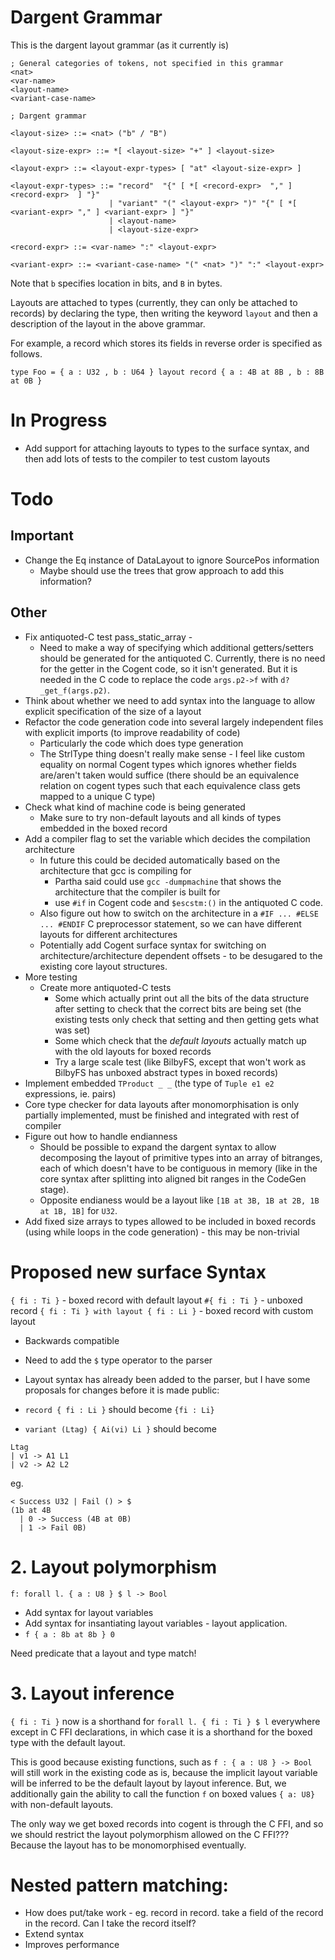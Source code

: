# Dargent Grammar

This is the dargent layout grammar (as it currently is)

```
; General categories of tokens, not specified in this grammar
<nat>
<var-name>
<layout-name>
<variant-case-name>

; Dargent grammar

<layout-size> ::= <nat> ("b" / "B")

<layout-size-expr> ::= *[ <layout-size> "+" ] <layout-size>

<layout-expr> ::= <layout-expr-types> [ "at" <layout-size-expr> ]

<layout-expr-types> ::= "record"  "{" [ *[ <record-expr>  "," ] <record-expr>  ] "}"
                      | "variant" "(" <layout-expr> ")" "{" [ *[ <variant-expr> "," ] <variant-expr> ] "}"
                      | <layout-name>
                      | <layout-size-expr>

<record-expr> ::= <var-name> ":" <layout-expr>

<variant-expr> ::= <variant-case-name> "(" <nat> ")" ":" <layout-expr>
```
Note that `b` specifies location in bits, and `B` in bytes.

Layouts are attached to types (currently, they can only be attached to records) by declaring the type, then writing the keyword `layout` and then a description of the layout in the above grammar.

For example, a record which stores its fields in reverse order is specified as follows.
```
type Foo = { a : U32 , b : U64 } layout record { a : 4B at 8B , b : 8B at 0B }
```


# In Progress
* Add support for attaching layouts to types to the surface syntax, and then add lots of tests to the compiler to test custom layouts

# Todo

## Important
* Change the Eq instance of DataLayout to ignore SourcePos information
  * Maybe should use the trees that grow approach to add this information?

## Other
* Fix antiquoted-C test pass_static_array -
  * Need to make a way of specifying which additional getters/setters should be generated for the antiquoted C. Currently, there is no need for the getter in the Cogent code, so it isn't generated. But it is needed in the C code to replace the code `args.p2->f` with `d?_get_f(args.p2)`.
* Think about whether we need to add syntax into the language to allow explicit specification of the size of a layout
* Refactor the code generation code into several largely independent files with explicit imports (to improve readability of code)
  * Particularly the code which does type generation
  * The StrlType thing doesn't really make sense - I feel like custom equality on normal Cogent types which ignores whether fields are/aren't taken would suffice (there should be an equivalence relation on cogent types such that each equivalence class gets mapped to a unique C type)
* Check what kind of machine code is being generated
  * Make sure to try non-default layouts and all kinds of types embedded in the boxed record
* Add a compiler flag to set the variable which decides the compilation architecture
  * In future this could be decided automatically based on the architecture that gcc is compiling for
    * Partha said could use `gcc -dumpmachine` that shows the architecture that the compiler is built for
    * use `#if` in Cogent code and   `$escstm:()` in the antiquoted C code.
  * Also figure out how to switch on the architecture in a `#IF ... #ELSE ... #ENDIF` C preprocessor statement, so we can have different layouts for different architectures
  * Potentially add Cogent surface syntax for switching on architecture/architecture dependent offsets - to be desugared to the existing core layout structures.
* More testing
  * Create more antiquoted-C tests
    * Some which actually print out all the bits of the data structure after setting to check that the correct bits are being set (the existing tests only check that setting and then getting gets what was set)
    * Some which check that the *default layouts* actually match up with the old layouts for boxed records
    * Try a large scale test (like BilbyFS, except that won't work as BilbyFS has unboxed abstract types in boxed records)
* Implement embedded  `TProduct _ _` (the type of `Tuple e1 e2` expressions, ie. pairs)
* Core type checker for data layouts after monomorphisation is only partially implemented, must be finished and integrated with rest of compiler
* Figure out how to handle endianness
  * Should be possible to expand the dargent syntax to allow decomposing the layout of primitive types into an array of bitranges, each of which doesn't have to be contiguous in memory (like in the core syntax after splitting into aligned bit ranges in the CodeGen stage).
  * Opposite endianess would be a layout like `[1B at 3B, 1B at 2B, 1B at 1B, 1B]` for `U32`.
* Add fixed size arrays to types allowed to be included in boxed records (using while loops in the code generation) - this may be non-trivial


# Proposed new surface Syntax
`{ fi : Ti }` - boxed record with default layout
`#{ fi : Ti }` - unboxed record
`{ fi : Ti } with layout { fi : Li }` - boxed record with custom layout

* Backwards compatible
* Need to add the `$` type operator to the parser
* Layout syntax has already been added to the parser, but I have some proposals for changes before it is made public:

* `record { fi : Li }` should become `{fi : Li}`
* `variant (Ltag) { Ai(vi) Li }` should become
```
Ltag
| v1 -> A1 L1
| v2 -> A2 L2
```

eg.

```
< Success U32 | Fail () > $
(1b at 4B
  | 0 -> Success (4B at 0B)
  | 1 -> Fail 0B)
```

# 2. Layout polymorphism
`f: forall l. { a : U8 } $ l -> Bool`
* Add syntax for layout variables
* Add syntax for insantiating layout variables - layout application.
* `f { a : 8b at 8b } 0`

Need predicate that a layout and type match!

# 3. Layout inference
`{ fi : Ti }` now is a shorthand for `forall l. { fi : Ti } $ l` everywhere except in C FFI declarations, in which case it is a shorthand for the boxed type with the default layout.

This is good because existing functions, such as
`f : { a : U8 } -> Bool` will still work in the existing code as is, because the implicit layout variable will be inferred to be the default layout by layout inference. But, we additionally gain the ability to call the function `f` on boxed values `{ a: U8}` with non-default layouts.

The only way we get boxed records into cogent is through the C FFI, and so we should restrict the layout polymorphism allowed on the C FFI??? Because the layout has to be monomorphised eventually.

# Nested pattern matching:
* How does put/take work - eg. record in record. take a field of the record in the record. Can I take the record itself?
* Extend syntax
* Improves performance

